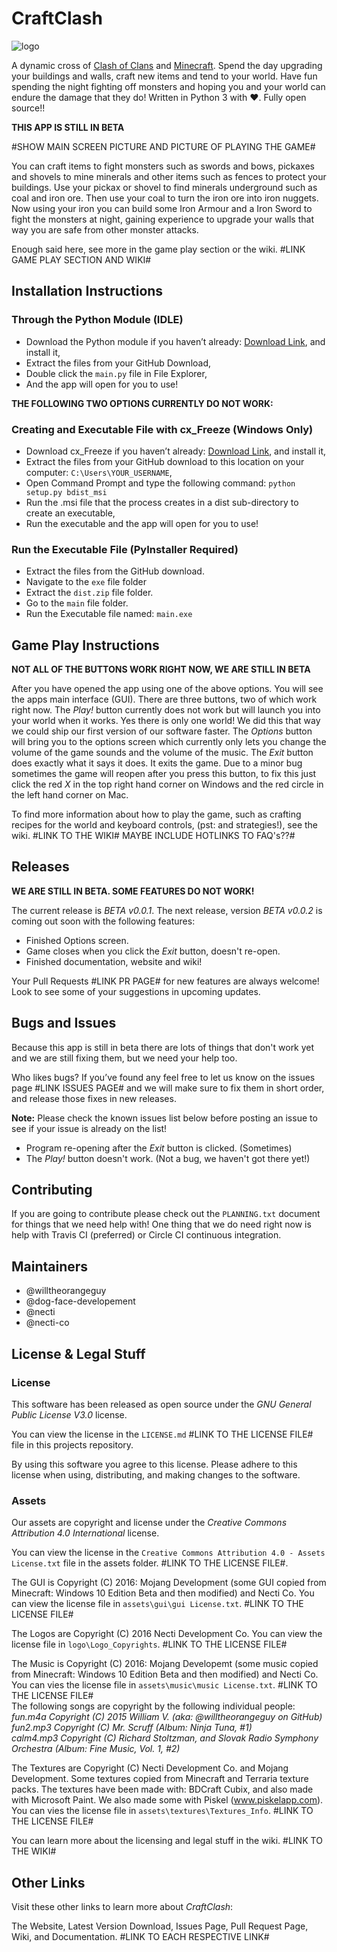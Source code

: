 # CraftClash
![logo](https://raw.githubusercontent.com/Necti-Company/Craft-Clash/master/assets/logo/titlelogo.png)


A dynamic cross of [Clash of Clans](http://supercell.com/en/games/clashofclans/) and [Minecraft](https://minecraft.net/en/). Spend the day upgrading your buildings and walls, craft new items and tend to your world. Have fun spending the night fighting off monsters and hoping you and your world can endure the damage that they do! Written in Python 3 with ❤. Fully open source!! 

**THIS APP IS STILL IN BETA**

#SHOW MAIN SCREEN PICTURE AND PICTURE OF PLAYING THE GAME#

You can craft items to fight monsters such as swords and bows, pickaxes and shovels to mine minerals and other items such as fences to protect your buildings. Use your pickax or shovel to find minerals underground such as coal and iron ore. Then use your coal to turn the iron ore into iron nuggets. Now using your iron you can build some Iron Armour and a Iron Sword to fight the monsters at night, gaining experience to upgrade your walls that way you are safe from other monster attacks. 

Enough said here, see more in the game play section or the wiki. #LINK GAME PLAY SECTION AND WIKI#

## Installation Instructions
### Through the Python Module (IDLE)
- Download the Python module if you haven’t already: [Download Link](https://www.python.org/downloads), and install it,
- Extract the files from your GitHub Download,
- Double click the `main.py` file in File Explorer,
- And the app will open for you to use!

**THE FOLLOWING TWO OPTIONS CURRENTLY DO NOT WORK:** 

### Creating and Executable File with cx_Freeze (Windows Only)
- Download cx_Freeze if you haven’t already: [Download Link](https://pypi.python.org/packages/38/ae/2cf4f13f42d54b01e26b0b713298722b351ca5a2408b2a77953be67ffb25/cx_Freeze-5.0.win32-py3.5.exe#md5=05e531d442cb9e27d093ca1ee37a03f4), and install it,
- Extract the files from your GitHub download to this location on your computer: `C:\Users\YOUR_USERNAME`,
- Open Command Prompt and type the following command: `python setup.py bdist_msi`
- Run the .msi file that the process creates in a dist sub-directory to create an executable,
- Run the executable and the app will open for you to use!

### Run the Executable File (PyInstaller Required) 
- Extract the files from the GitHub download.
- Navigate to the `exe` file folder
- Extract the `dist.zip` file folder.
- Go to the `main` file folder.
- Run the Executable file named: `main.exe`

## Game Play Instructions
**NOT ALL OF THE BUTTONS WORK RIGHT NOW, WE ARE STILL IN BETA**

After you have opened the app using one of the above options. You will see the apps main interface (GUI). There are three buttons, two of which work right now. The *Play!* button currently does not work but will launch you into your world when it works. Yes there is only one world! We did this that way we could ship our first version of our software faster. The *Options* button will bring you to the options screen which currently only lets you change the volume of the game sounds and the volume of the music. The *Exit* button does exactly what it says it does. It exits the game. Due to a minor bug sometimes the game will reopen after you press this button, to fix this just click the red *X* in the top right hand corner on Windows and the red circle in the left hand corner on Mac. 

To find more information about how to play the game, such as crafting recipes for the world and keyboard controls, (pst: and strategies!), see the wiki. #LINK TO THE WIKI# MAYBE INCLUDE HOTLINKS TO FAQ's??#

## Releases
**WE ARE STILL IN BETA. SOME FEATURES DO NOT WORK!**

The current release is *BETA v0.0.1*. The next release, version *BETA v0.0.2* is coming out soon with the following features:
- Finished Options screen.
- Game closes when you click the *Exit* button, doesn't re-open.
- Finished documentation, website and wiki!

Your Pull Requests #LINK PR PAGE# for new features are always welcome! Look to see some of your suggestions in upcoming updates.

## Bugs and Issues
Because this app is still in beta there are lots of things that don't work yet and we are still fixing them, but we need your help too.

Who likes bugs? If you’ve found any feel free to let us know on the issues page #LINK ISSUES PAGE# and we will make sure to fix them in short order, and release those fixes in new releases.

**Note:** Please check the known issues list below before posting an issue to see if your issue is already on the list!
- Program re-opening after the *Exit* button is clicked. (Sometimes)
- The *Play!* button doesn't work. (Not a bug, we haven't got there yet!)

## Contributing
If you are going to contribute please check out the `PLANNING.txt` document for things that we need help with! One thing that we do need right now is help with Travis CI (preferred) or Circle CI continuous integration.

## Maintainers
- @willtheorangeguy
- @dog-face-developement
- @necti
- @necti-co

## License & Legal Stuff
### License
This software has been released as open source under the *GNU General Public License V3.0* license. 

You can view the license in the `LICENSE.md` #LINK TO THE LICENSE FILE# file in this projects repository.

By using this software you agree to this license. Please adhere to this license when using, distributing, and making changes to the software.

### Assets
Our assets are copyright and license under the *Creative Commons Attribution 4.0 International* license. 

You can view the license in the `Creative Commons Attribution 4.0 - Assets License.txt` file in the assets folder. #LINK TO THE LICENSE FILE#. 

The GUI is Copyright (C) 2016:
Mojang Development (some GUI copied from Minecraft: Windows 10 Edition Beta and then modified) and Necti Co. You can view the license file in `assets\gui\gui License.txt`. #LINK TO THE LICENSE FILE#

The Logos are Copyright (C) 2016 Necti Development Co. You can view the license file in `logo\Logo_Copyrights`. #LINK TO THE LICENSE FILE#

The Music is Copyright (C) 2016: Mojang Developemt (some music copied from Minecraft: Windows 10 Edition Beta and then modified) and Necti Co. You can vies the license file in `assets\music\music License.txt`. #LINK TO THE LICENSE FILE#    
The following songs are copyright by the following individual people:   
*fun.m4a Copyright (C) 2015 William V. (aka: @willtheorangeguy on GitHub)*   
*fun2.mp3 Copyright (C) Mr. Scruff (Album: Ninja Tuna, #1)*    
*calm4.mp3 Copyright (C) Richard Stoltzman, and Slovak Radio Symphony Orchestra (Album: Fine Music, Vol. 1, #2)*

The Textures are Copyright (C) Necti Development Co. and Mojang Development. Some textures copied from Minecraft and Terraria texture packs. The textures have been made with: BDCraft Cubix, and also made with Microsoft Paint. We also made some with Piskel (www.piskelapp.com). You can vies the license file in `assets\textures\Textures_Info`. #LINK TO THE LICENSE FILE#

You can learn more about the licensing and legal stuff in the wiki. #LINK TO THE WIKI#

## Other Links
Visit these other links to learn more about *CraftClash*:

The Website, Latest Version Download, Issues Page, Pull Request Page, Wiki, and Documentation. #LINK TO EACH RESPECTIVE LINK#
